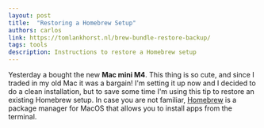 ```yaml
---
layout: post
title:  "Restoring a Homebrew Setup"
authors: carlos
link: https://tomlankhorst.nl/brew-bundle-restore-backup/
tags: tools
description: Instructions to restore a Homebrew setup
---
```


Yesterday a bought the new **Mac mini M4**. This thing is so cute, and since I traded in my old Mac it was a bargain! I'm setting it up now and I decided to do a clean installation, but to save some time I'm using this tip to restore an existing Homebrew setup. In case you are not familiar, [Homebrew](https://brew.sh) is a package manager for MacOS that allows you to install apps from the terminal.

